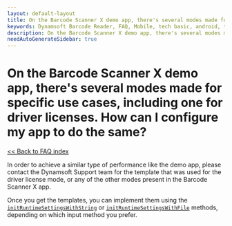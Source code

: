 ```yaml
---
layout: default-layout
title: On the Barcode Scanner X demo app, there's several modes made for specific use cases, including one for driver licenses. How can I configure my app to do the same?
keywords: Dynamsoft Barcode Reader, FAQ, Mobile, tech basic, android, template, driver license, settings
description: On the Barcode Scanner X demo app, there's several modes made for specific use cases, including one for driver licenses. How can I configure my app to do the same?
needAutoGenerateSidebar: true
---
```


# On the Barcode Scanner X demo app, there's several modes made for specific use cases, including one for driver licenses. How can I configure my app to do the same?

[<< Back to FAQ index](index.md)

In order to achieve a similar type of performance like the demo app, please contact the Dynamsoft Support team for the template that was used for the driver license mode, or any of the other modes present in the Barcode Scanner X app.

Once you get the templates, you can implement them using the [`initRuntimeSettingsWithString`](../api-reference/primary-parameter-and-runtime-settings-advanced.md#initruntimesettingswithstring) or [`initRuntimeSettingsWithFile`](../api-reference/primary-parameter-and-runtime-settings-advanced.md#initruntimesettingswithfile) methods, depending on which input method you prefer.
